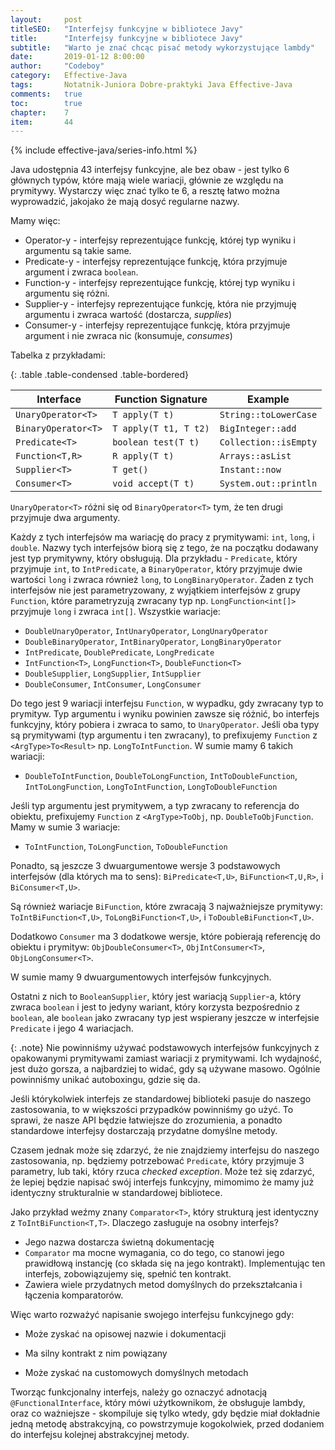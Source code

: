 ```yaml
---
layout:     post
titleSEO:	"Interfejsy funkcyjne w bibliotece Javy"
title:      "Interfejsy funkcyjne w bibliotece Javy"
subtitle:   "Warto je znać chcąc pisać metody wykorzystujące lambdy"
date:       2019-01-12 8:00:00
author:     "Codeboy"
category:   Effective-Java
tags:	    Notatnik-Juniora Dobre-praktyki Java Effective-Java
comments:   true
toc:        true
chapter:    7
item:       44
---
```


{% include effective-java/series-info.html %}

Java udostępnia 43 interfejsy funkcyjne, ale bez obaw - jest tylko 6 głównych typów, które mają wiele wariacji, głównie ze względu na prymitywy. Wystarczy więc znać tylko te 6, a resztę łatwo można wyprowadzić, jakojako że mają dosyć regularne nazwy.

Mamy więc:

- Operator-y - interfejsy reprezentujące funkcję, której typ wyniku i argumentu są takie same.
- Predicate-y - interfejsy reprezentujące funkcję, która przyjmuje argument i zwraca `boolean`.
- Function-y - interfejsy reprezentujące funkcję, której typ wyniku i argumentu się różni.
- Supplier-y - interfejsy reprezentujące funkcję, która nie przyjmuję argumentu i zwraca wartość (dostarcza, *supplies*)
- Consumer-y - interfejsy reprezentujące funkcję, która przyjmuje argument i nie zwraca nic (konsumuje, *consumes*)

Tabelka z przykładami:

<div class="table-wrapper" markdown="1">

{: .table .table-condensed .table-bordered}

| Interface           | Function Signature    | Example               |
|---------------------|-----------------------|-----------------------|
| `UnaryOperator<T>`  | `T apply(T t)`        | `String::toLowerCase` |
| `BinaryOperator<T>` | `T apply(T t1, T t2)` | `BigInteger::add`     |
| `Predicate<T>`      | `boolean test(T t)`   | `Collection::isEmpty` |
| `Function<T,R>`     | `R apply(T t)`        | `Arrays::asList`      |
| `Supplier<T>`       | `T get()`             | `Instant::now`        |
| `Consumer<T>`       | `void accept(T t)`    | `System.out::println` |

</div>

`UnaryOperator<T>` różni się od `BinaryOperator<T>` tym, że ten drugi przyjmuje dwa argumenty.

Każdy z tych interfejsów ma wariację do pracy z prymitywami: `int`, `long`, i `double`. Nazwy tych interfejsów biorą się z tego, że na początku dodawany jest typ prymitywny, który obsługują. Dla przykładu - `Predicate`, który przyjmuje `int`, to `IntPredicate`, a `BinaryOperator`, który przyjmuje dwie wartości `long` i zwraca również `long`, to `LongBinaryOperator`. Żaden z tych interfejsów nie jest parametryzowany, z wyjątkiem interfejsów z grupy `Function`, które parametryzują zwracany typ np. `LongFunction<int[]>` przyjmuje `long` i zwraca `int[]`. Wszystkie wariacje:

- `DoubleUnaryOperator`, `IntUnaryOperator`, `LongUnaryOperator`
- `DoubleBinaryOperator`, `IntBinaryOperator`, `LongBinaryOperator`
- `IntPredicate`, `DoublePredicate`, `LongPredicate`
- `IntFunction<T>`, `LongFunction<T>`, `DoubleFunction<T>`
- `DoubleSupplier`, `LongSupplier`, `IntSupplier`
- `DoubleConsumer`, `IntConsumer`, `LongConsumer`

Do tego jest 9 wariacji interfejsu `Function`, w wypadku, gdy zwracany typ to prymityw. Typ argumentu i wyniku powinien zawsze się różnić, bo interfejs funkcyjny, który pobiera i zwraca to samo, to `UnaryOperator`. Jeśli oba typy są prymitywami (typ argumentu i ten zwracany), to prefixujemy `Function` z `<ArgType>To<Result>` np. `LongToIntFunction`. W sumie mamy 6 takich wariacji:

- `DoubleToIntFunction`, `DoubleToLongFunction`, `IntToDoubleFunction`, `IntToLongFunction`, `LongToIntFunction`, `LongToDoubleFunction`

Jeśli typ argumentu jest prymitywem, a typ zwracany to referencja do obiektu, prefixujemy `Function` z `<ArgType>ToObj`, np. `DoubleToObjFunction`. Mamy w sumie 3 wariacje:

- `ToIntFunction`, `ToLongFunction`, `ToDoubleFunction`

Ponadto, są jeszcze 3 dwuargumentowe wersje 3 podstawowych interfejsów (dla których ma to sens): `BiPredicate<T,U>`, `BiFunction<T,U,R>`, i `BiConsumer<T,U>`.

Są również wariacje `BiFunction`, które zwracają 3 najważniejsze prymitywy: `ToIntBiFunction<T,U>`, `ToLongBiFunction<T,U>`, i `ToDoubleBiFunction<T,U>`.

Dodatkowo `Consumer` ma 3 dodatkowe wersje, które pobierają referencję do obiektu i prymityw: `ObjDoubleConsumer<T>`, `ObjIntConsumer<T>`, `ObjLongConsumer<T>`.

W sumie mamy 9 dwuargumentowych interfejsów funkcyjnych.

Ostatni z nich to `BooleanSupplier`, który jest wariacją `Supplier`-a, który zwraca `boolean` i jest to jedyny wariant, który korzysta bezpośrednio z `boolean`, ale `boolean` jako zwracany typ jest wspierany jeszcze w interfejsie `Predicate` i jego 4 wariacjach.

{: .note}
Nie powinniśmy używać podstawowych interfejsów funkcyjnych z opakowanymi prymitywami zamiast wariacji z prymitywami. Ich wydajność, jest dużo gorsza, a najbardziej to widać, gdy są używane masowo. Ogólnie powinniśmy unikać autoboxingu, gdzie się da.

Jeśli którykolwiek interfejs ze standardowej biblioteki pasuje do naszego zastosowania, to w większości przypadków powinniśmy go użyć. To sprawi, że nasze API będzie łatwiejsze do zrozumienia, a ponadto standardowe interfejsy dostarczają przydatne domyślne metody.

Czasem jednak może się zdarzyć, że nie znajdziemy interfejsu do naszego zastosowania, np. będziemy potrzebować `Predicate`, który przyjmuje 3 parametry, lub taki, który rzuca *checked exception*. Może też się zdarzyć, że lepiej będzie napisać swój interfejs funkcyjny, mimomimo że mamy już identyczny strukturalnie w standardowej bibliotece.

Jako przykład weźmy znany `Comparator<T>`, który strukturą jest identyczny z `ToIntBiFunction<T,T>`. Dlaczego zasługuje na osobny interfejs?

- Jego nazwa dostarcza świetną dokumentację
- `Comparator` ma mocne wymagania, co do tego, co stanowi jego prawidłową instancję (co składa się na jego kontrakt). Implementując ten interfejs, zobowiązujemy się, spełnić ten kontrakt.
- Zawiera wiele przydatnych metod domyślnych do przekształcania i łączenia komparatorów.

Więc warto rozważyć napisanie swojego interfejsu funkcyjnego gdy:

- Może zyskać na opisowej nazwie i dokumentacji

- Ma silny kontrakt z nim powiązany

- Może zyskać na customowych domyślnych metodach

Tworząc funkcjonalny interfejs, należy go oznaczyć adnotacją `@FunctionalInterface`, który mówi użytkownikom, że obsługuje lambdy, oraz co ważniejsze - skompiluje się tylko wtedy, gdy będzie miał dokładnie jedną metodę abstrakcyjną, co powstrzymuje kogokolwiek, przed dodaniem do interfejsu kolejnej abstrakcyjnej metody.